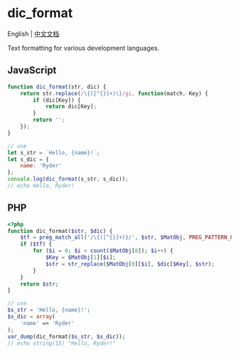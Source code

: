 # dic_format
English | [中文文档](README-CN.md)

Text formatting for various development languages.


## JavaScript
``` JavaScript
function dic_format(str, dic) {
    return str.replace(/\{([^{}]+)\}/gi, function(match, Key) {
        if (dic[Key]) {
            return dic[Key];
        }
        return '';
    });
}

// use
let s_str = `Hello, {name}!`;
let s_dic = {
    name: 'Ryder'
};
console.log(dic_format(s_str, s_dic));
// echo Hello, Ryder!
```


## PHP
``` PHP
<?php
function dic_format($str, $dic) {
    $tf = preg_match_all('/\{([^{}]+)}/', $str, $MatObj, PREG_PATTERN_ORDER);
    if ($tf) {
        for ($i = 0; $i < count($MatObj[0]); $i++) {
            $Key = $MatObj[1][$i];
            $str = str_replace($MatObj[0][$i], $dic[$Key], $str);
        }
    }
    return $str;
}

// use
$s_str = 'Hello, {name}!';
$s_dic = array(
    'name' => 'Ryder'
);
var_dump(dic_format($s_str, $s_dic));
// echo string(15) "Hello, Ryder!"
```